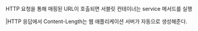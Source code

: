 HTTP 요청을 통해 매핑된 URL이 호출되면 서블릿 컨테이너는 service 메서드를 실행

|HTTP 응답에서 Content-Length는 웹 애플리케이션 서버가 자동으로 생성해준다.
